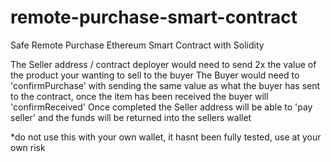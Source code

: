 # remote-purchase-smart-contract
 Safe Remote Purchase Ethereum Smart Contract with Solidity

The Seller address / contract deployer would need to send 2x the value of the product your wanting to sell to the buyer
The Buyer would need to 'confirmPurchase' with sending the same value as what the buyer has sent to the contract, once the item has been received the buyer will 'confirmReceived'
Once completed the Seller address will be able to 'pay seller' and the funds will be returned into the sellers wallet

*do not use this with your own wallet, it hasnt been fully tested, use at your own risk
